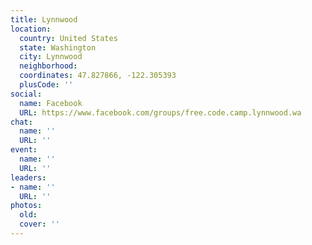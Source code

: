 ```yaml
---
title: Lynnwood
location:
  country: United States
  state: Washington
  city: Lynnwood
  neighborhood: 
  coordinates: 47.827866, -122.305393
  plusCode: ''
social:
  name: Facebook
  URL: https://www.facebook.com/groups/free.code.camp.lynnwood.wa
chat:
  name: ''
  URL: ''
event:
  name: ''
  URL: ''
leaders:
- name: ''
  URL: ''
photos:
  old: 
  cover: ''
---
```

